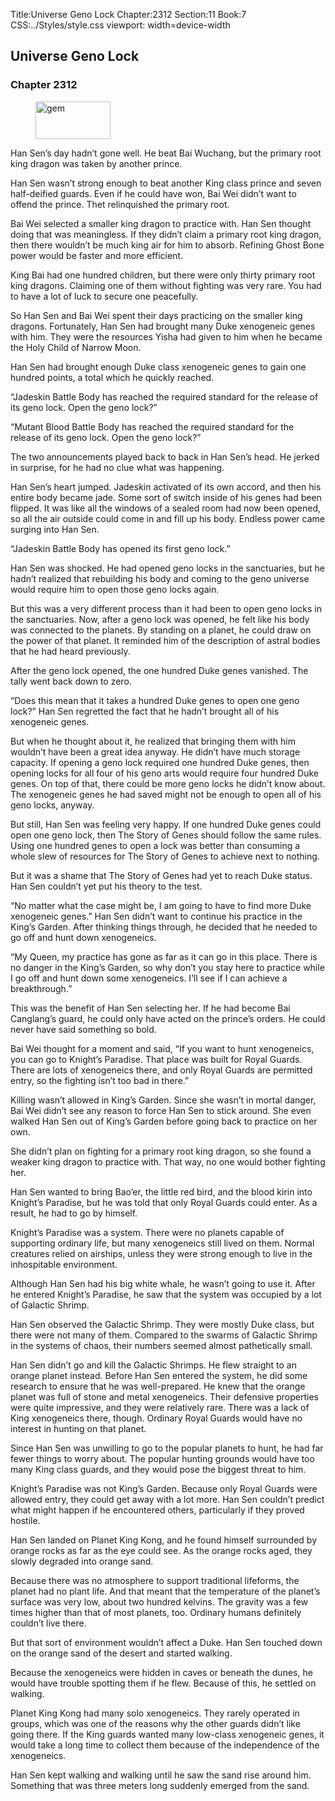 Title:Universe Geno Lock 
Chapter:2312 
Section:11 
Book:7 
CSS:../Styles/style.css 
viewport: width=device-width
  
## Universe Geno Lock
### Chapter 2312
  
<figure>
	<img src="../Images/gem.gif" alt="gem" id="gem" width="120" height="60" />
</figure>
  

  
Han Sen’s day hadn’t gone well. He beat Bai Wuchang, but the primary root king dragon was taken by another prince.

Han Sen wasn’t strong enough to beat another King class prince and seven half-deified guards. Even if he could have won, Bai Wei didn’t want to offend the prince. Thet relinquished the primary root.

Bai Wei selected a smaller king dragon to practice with. Han Sen thought doing that was meaningless. If they didn’t claim a primary root king dragon, then there wouldn’t be much king air for him to absorb. Refining Ghost Bone power would be faster and more efficient.

King Bai had one hundred children, but there were only thirty primary root king dragons. Claiming one of them without fighting was very rare. You had to have a lot of luck to secure one peacefully.

So Han Sen and Bai Wei spent their days practicing on the smaller king dragons. Fortunately, Han Sen had brought many Duke xenogeneic genes with him. They were the resources Yisha had given to him when he became the Holy Child of Narrow Moon.

Han Sen had brought enough Duke class xenogeneic genes to gain one hundred points, a total which he quickly reached.

“Jadeskin Battle Body has reached the required standard for the release of its geno lock. Open the geno lock?”

“Mutant Blood Battle Body has reached the required standard for the release of its geno lock. Open the geno lock?”

The two announcements played back to back in Han Sen’s head. He jerked in surprise, for he had no clue what was happening.

Han Sen’s heart jumped. Jadeskin activated of its own accord, and then his entire body became jade. Some sort of switch inside of his genes had been flipped. It was like all the windows of a sealed room had now been opened, so all the air outside could come in and fill up his body. Endless power came surging into Han Sen.

“Jadeskin Battle Body has opened its first geno lock.”

Han Sen was shocked. He had opened geno locks in the sanctuaries, but he hadn’t realized that rebuilding his body and coming to the geno universe would require him to open those geno locks again.

But this was a very different process than it had been to open geno locks in the sanctuaries. Now, after a geno lock was opened, he felt like his body was connected to the planets. By standing on a planet, he could draw on the power of that planet. It reminded him of the description of astral bodies that he had heard previously.

After the geno lock opened, the one hundred Duke genes vanished. The tally went back down to zero.

“Does this mean that it takes a hundred Duke genes to open one geno lock?” Han Sen regretted the fact that he hadn’t brought all of his xenogeneic genes.

But when he thought about it, he realized that bringing them with him wouldn’t have been a great idea anyway. He didn’t have much storage capacity. If opening a geno lock required one hundred Duke genes, then opening locks for all four of his geno arts would require four hundred Duke genes. On top of that, there could be more geno locks he didn’t know about. The xenogeneic genes he had saved might not be enough to open all of his geno locks, anyway.

But still, Han Sen was feeling very happy. If one hundred Duke genes could open one geno lock, then The Story of Genes should follow the same rules. Using one hundred genes to open a lock was better than consuming a whole slew of resources for The Story of Genes to achieve next to nothing.

But it was a shame that The Story of Genes had yet to reach Duke status. Han Sen couldn’t yet put his theory to the test.

“No matter what the case might be, I am going to have to find more Duke xenogeneic genes.” Han Sen didn’t want to continue his practice in the King’s Garden. After thinking things through, he decided that he needed to go off and hunt down xenogeneics.

“My Queen, my practice has gone as far as it can go in this place. There is no danger in the King’s Garden, so why don’t you stay here to practice while I go off and hunt down some xenogeneics. I’ll see if I can achieve a breakthrough.”

This was the benefit of Han Sen selecting her. If he had become Bai Canglang’s guard, he could only have acted on the prince’s orders. He could never have said something so bold.

Bai Wei thought for a moment and said, “If you want to hunt xenogeneics, you can go to Knight’s Paradise. That place was built for Royal Guards. There are lots of xenogeneics there, and only Royal Guards are permitted entry, so the fighting isn’t too bad in there.”

Killing wasn’t allowed in King’s Garden. Since she wasn’t in mortal danger, Bai Wei didn’t see any reason to force Han Sen to stick around. She even walked Han Sen out of King’s Garden before going back to practice on her own.

She didn’t plan on fighting for a primary root king dragon, so she found a weaker king dragon to practice with. That way, no one would bother fighting her.

Han Sen wanted to bring Bao’er, the little red bird, and the blood kirin into Knight’s Paradise, but he was told that only Royal Guards could enter. As a result, he had to go by himself.

Knight’s Paradise was a system. There were no planets capable of supporting ordinary life, but many xenogeneics still lived on them. Normal creatures relied on airships, unless they were strong enough to live in the inhospitable environment.

Although Han Sen had his big white whale, he wasn’t going to use it. After he entered Knight’s Paradise, he saw that the system was occupied by a lot of Galactic Shrimp.

Han Sen observed the Galactic Shrimp. They were mostly Duke class, but there were not many of them. Compared to the swarms of Galactic Shrimp in the systems of chaos, their numbers seemed almost pathetically small.

Han Sen didn’t go and kill the Galactic Shrimps. He flew straight to an orange planet instead. Before Han Sen entered the system, he did some research to ensure that he was well-prepared. He knew that the orange planet was full of stone and metal xenogeneics. Their defensive properties were quite impressive, and they were relatively rare. There was a lack of King xenogeneics there, though. Ordinary Royal Guards would have no interest in hunting on that planet.

Since Han Sen was unwilling to go to the popular planets to hunt, he had far fewer things to worry about. The popular hunting grounds would have too many King class guards, and they would pose the biggest threat to him.

Knight’s Paradise was not King’s Garden. Because only Royal Guards were allowed entry, they could get away with a lot more. Han Sen couldn’t predict what might happen if he encountered others, particularly if they proved hostile.

Han Sen landed on Planet King Kong, and he found himself surrounded by orange rocks as far as the eye could see. As the orange rocks aged, they slowly degraded into orange sand.

Because there was no atmosphere to support traditional lifeforms, the planet had no plant life. And that meant that the temperature of the planet’s surface was very low, about two hundred kelvins. The gravity was a few times higher than that of most planets, too. Ordinary humans definitely couldn’t live there.

But that sort of environment wouldn’t affect a Duke. Han Sen touched down on the orange sand of the desert and started walking.

Because the xenogeneics were hidden in caves or beneath the dunes, he would have trouble spotting them if he flew. Because of this, he settled on walking.

Planet King Kong had many solo xenogeneics. They rarely operated in groups, which was one of the reasons why the other guards didn’t like going there. If the King guards wanted many low-class xenogeneic genes, it would take a long time to collect them because of the independence of the xenogeneics.

Han Sen kept walking and walking until he saw the sand rise around him. Something that was three meters long suddenly emerged from the sand.
